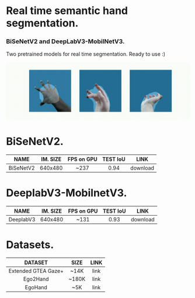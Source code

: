 # Real time semantic hand segmentation.
### BiSeNetV2 and DeepLabV3-MobilNetV3.

Two pretrained models for real time segmentation. Ready to use :)

![DeeplabV3](https://github.com/gleb-papchihin/YellowHand/blob/main/DeepLabV3.gif)

# BiSeNetV2.

| NAME | IM. SIZE | FPS on GPU | TEST IoU | LINK |
|:-------------:|:---------:|:---------:|:---------:|:------------:|
| BiSeNetV2 | 640x480 | ~237 | 0.94 | download |

# DeeplabV3-MobilnetV3.

| NAME | IM. SIZE | FPS on GPU | TEST IoU | LINK |
|:-------------:|:---------:|:---------:|:---------:|:------------:|
| DeeplabV3 | 640x480 | ~131 | 0.93 | download |

# Datasets.

| DATASET | SIZE | LINK |
|:---------------------:|:---------:|:------------:|
| Extended GTEA Gaze+ | ~14K | link |
| Ego2Hand | ~180K | link |
| EgoHand | ~5K | link |
